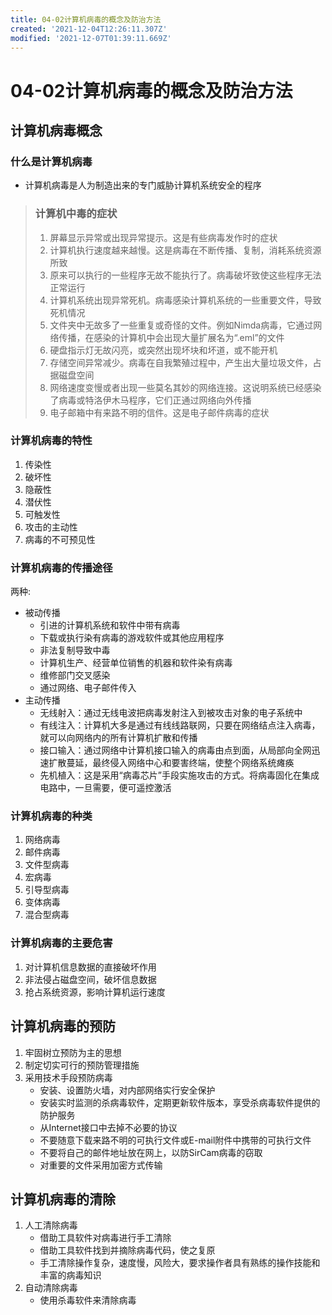 ```yaml
---
title: 04-02计算机病毒的概念及防治方法
created: '2021-12-04T12:26:11.307Z'
modified: '2021-12-07T01:39:11.669Z'
---
```


# 04-02计算机病毒的概念及防治方法

## 计算机病毒概念

### 什么是计算机病毒
* 计算机病毒是人为制造出来的专门威胁计算机系统安全的程序

> ### 计算机中毒的症状
> 1. 屏幕显示异常或出现异常提示。这是有些病毒发作时的症状
> 2. 计算机执行速度越来越慢。这是病毒在不断传播、复制，消耗系统资源所致
> 3. 原来可以执行的一些程序无故不能执行了。病毒破坏致使这些程序无法正常运行
> 4. 计算机系统出现异常死机。病毒感染计算机系统的一些重要文件，导致死机情况
> 5. 文件夹中无故多了一些重复或奇怪的文件。例如Nimda病毒，它通过网络传播，在感染的计算机中会出现大量扩展名为“.eml”的文件
> 6. 硬盘指示灯无故闪亮，或突然出现坏块和坏道，或不能开机
> 7. 存储空间异常减少。病毒在自我繁殖过程中，产生出大量垃圾文件，占据磁盘空间
> 8. 网络速度变慢或者出现一些莫名其妙的网络连接。这说明系统已经感染了病毒或特洛伊木马程序，它们正通过网络向外传播
> 9. 电子邮箱中有来路不明的信件。这是电子邮件病毒的症状

### 计算机病毒的特性
1. 传染性 
2. 破坏性 
3. 隐蔽性 
4. 潜伏性 
5. 可触发性 
6. 攻击的主动性 
7. 病毒的不可预见性
### 计算机病毒的传播途径
两种:
* 被动传播
    - 引进的计算机系统和软件中带有病毒
    - 下载或执行染有病毒的游戏软件或其他应用程序
    - 非法复制导致中毒
    - 计算机生产、经营单位销售的机器和软件染有病毒
    - 维修部门交叉感染
    - 通过网络、电子邮件传入
* 主动传播 
    - 无线射入：通过无线电波把病毒发射注入到被攻击对象的电子系统中
    - 有线注入：计算机大多是通过有线线路联网，只要在网络结点注入病毒，就可以向网络内的所有计算机扩散和传播
    - 接口输入：通过网络中计算机接口输入的病毒由点到面，从局部向全网迅速扩散蔓延，最终侵入网络中心和要害终端，使整个网络系统瘫痪
    - 先机植入：这是采用“病毒芯片”手段实施攻击的方式。将病毒固化在集成电路中，一旦需要，便可遥控激活
### 计算机病毒的种类
1. 网络病毒
2. 邮件病毒
3. 文件型病毒
4. 宏病毒
5. 引导型病毒
6. 变体病毒
7. 混合型病毒


### 计算机病毒的主要危害
1. 对计算机信息数据的直接破坏作用 
2. 非法侵占磁盘空间，破坏信息数据
3. 抢占系统资源，影响计算机运行速度


## 计算机病毒的预防 
1. 牢固树立预防为主的思想
2. 制定切实可行的预防管理措施
3. 采用技术手段预防病毒
    - 安装、设置防火墙，对内部网络实行安全保护
    - 安装实时监测的杀病毒软件，定期更新软件版本，享受杀病毒软件提供的防护服务
    - 从Internet接口中去掉不必要的协议
    - 不要随意下载来路不明的可执行文件或E-mail附件中携带的可执行文件
    - 不要将自己的邮件地址放在网上，以防SirCam病毒的窃取
    - 对重要的文件采用加密方式传输
## 计算机病毒的清除
1. 人工清除病毒
    - 借助工具软件对病毒进行手工清除
    - 借助工具软件找到并摘除病毒代码，使之复原
    - 手工清除操作复杂，速度慢，风险大，要求操作者具有熟练的操作技能和丰富的病毒知识  
2. 自动清除病毒
    - 使用杀毒软件来清除病毒 


